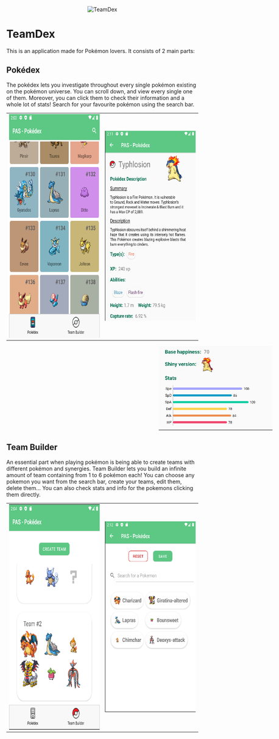 <p align="center">
  <img width="450" height="300" src="/pokedex/src/main/res/drawable-xxhdpi/logo.png" alt="TeamDex">
</p>

# TeamDex
 
 This is an application made for Pokémon lovers. It consists of 2 main parts:
 
 ## Pokédex
 The pokédex lets you investigate throughout every single pokémon existing on the pokémon universe. You can scroll down, and view every single one of them. 
 Moreover, you can click them to check their information and a whole lot of stats! Search for your favourite pokémon using the search bar.
 <table width = "100%" align = "center">
  <tr>
    <td width = "33%" style = "text-align:left"> <img width="354" height="587" src="/pokedex/src/main/res/drawable-xxhdpi/pokedex_overview.png" alt="Pokedex"></td>
    <td width = "33%" style = "text-align:right"> <img width="301" height="498" src="/pokedex/src/main/res/drawable-xxhdpi/pokemon_overview_1.png" alt="pokemon_overview"></td>
  </tr>
</table>
<p align="center" style="padding-left:100px;">
  <img width="299" height="221" src="/pokedex/src/main/res/drawable-xxhdpi/pokemon_overview_2.png" style="padding-left: 300px;" alt="pokemon_overview_2">
</p>

## Team Builder

An essential part when playing pokémon is being able to create teams with different pokémon and synergies. Team Builder lets you build an infinite amount of team containing from 1 to 6 pokémon each! You can choose any pokemon you want from the search bar, create your teams, edit them, delete them... You can also check stats and info for the pokemons clicking them directly.
<table width = "100%" align = "center">
  <tr>
    <td width = "33%" style = "text-align:left"> <img width="354" height="591" src="/pokedex/src/main/res/drawable-xxhdpi/teambuilder_overview.png" alt="team_builder"></td>
    <td width = "33%" style = "text-align:right"> <img width="301" height="500" src="/pokedex/src/main/res/drawable-xxhdpi/team_overview.png" alt="team_overview"></td>
  </tr>
</table>
